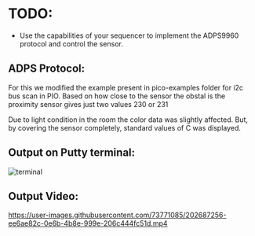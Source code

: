 # TODO: #
* Use the capabilities of your sequencer to implement the ADPS9960 protocol and control the sensor.

## ADPS Protocol: 

For this we modified the example present in pico-examples folder for i2c bus scan in PIO. Based on how close to the sensor 
the obstal is the proximity sensor gives just two values 230 or 231

Due to light condition in the room the color data was slightly affected. But, by covering the sensor completely, standard values of C was displayed. 

## Output on Putty terminal:
![terminal](https://user-images.githubusercontent.com/73771085/202685125-de9c0531-6965-451e-a0e6-c4c2e2bd9846.jpeg)

## Output Video:
https://user-images.githubusercontent.com/73771085/202687256-ee6ae82c-0e6b-4b8e-999e-206c444fc51d.mp4

